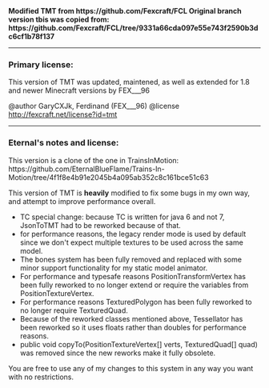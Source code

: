 <b>
Modified TMT from https://github.com/Fexcraft/FCL
Original branch version tbis was copied from: https://github.com/Fexcraft/FCL/tree/9331a66cda097e55e743f2590b3dc6cf1b78f137
</b><hr/>
<h3>Primary license:</h3>
This version of TMT was updated, maintened, as well as extended for 1.8 and newer Minecraft versions by FEX___96

 @author GaryCXJk, Ferdinand (FEX___96)
 @license http://fexcraft.net/license?id=tmt

<hr/>
 <h3>Eternal's notes and license:</h3>
This version is a clone of the one in TrainsInMotion: https://github.com/EternalBlueFlame/Trains-In-Motion/tree/4f1f8e4b91e2045b4a095ab352c8c161bce51c63

 This version of TMT is <b>heavily</b> modified to fix some bugs in my own way, and attempt to improve performance overall.
 - TC special change: because TC is written for java 6 and not 7, JsonToTMT had to be reworked because of that.
 - for performance reasons, the legacy render mode is used by default since we don't expect multiple textures to be used across the same model.
 - The bones system has been fully removed and replaced with some minor support functionality for my static model animator.
 - For performance and typesafe reasons PositionTransformVertex has been fully reworked to no longer extend or require the variables from PositionTextureVertex.
 - For performance reasons TexturedPolygon has been fully reworked to no longer require TexturedQuad.
 - Because of the reworked classes mentioned above, Tessellator has been reworked so it uses floats rather than doubles for performance reasons.
 - public void copyTo(PositionTextureVertex[] verts, TexturedQuad[] quad) was removed since the new reworks make it fully obsolete.

 You are free to use any of my changes to this system in any way you want with no restrictions.